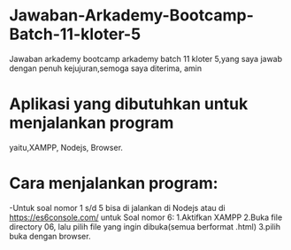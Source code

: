 # Jawaban-Arkademy-Bootcamp-Batch-11-kloter-5
Jawaban arkademy bootcamp arkademy batch 11 kloter 5,yang saya jawab dengan penuh kejujuran,semoga saya diterima, amin

# Aplikasi yang dibutuhkan untuk menjalankan program
yaitu,XAMPP, Nodejs, Browser.

# Cara menjalankan program:
-Untuk soal nomor 1 s/d 5 bisa di jalankan di Nodejs atau di https://es6console.com/
untuk Soal nomor 6:
1.Aktifkan XAMPP
2.Buka file directory 06, lalu pilih file yang ingin dibuka(semua berformat .html)
3.pilih buka dengan browser.
